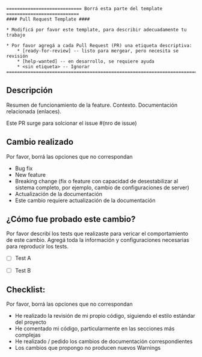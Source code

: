 ```
============================ Borrá esta parte del template ===========================
#### Pull Request Template ####

* Modificá por favor este template, para describir adecuadamente tu trabajo

* Por favor agregá a cada Pull Request (PR) una etiqueta descriptiva:
    * [ready-for-review] -- listo para mergear, pero necesita se revisión
    * [help-wanted] -- en desarrollo, se requiere ayuda
    * <sin etiqueta> -- Ignorar
=======================================================================================
```

## Descripción
Resumen de funcionamiento de la feature.
Contexto.
Documentación relacionada (enlaces).

Este PR surge para solcionar el issue #(nro de issue)


## Cambio realizado

Por favor, borrá las opciones que no correspondan
* Bug fix
* New feature
* Breaking change (fix o feature con capacidad de desestabilizar al sistema completo, por ejemplo, cambio de configuraciones de server)
* Actualización de la documentación
* Este cambio requiere actualización de la documentación


## ¿Cómo fue probado este cambio?

Por favor describí los tests que realizaste para vericar el comportamiento de este cambio. Agregá toda la información y configuraciones necesarias para reproducir los tests.
- [ ] Test A
- [ ] Test B


## Checklist:


Por favor, borrá las opciones que no correspondan

- He realizado la revisión de mi propio código, siguiendo el estilo estándar del proyecto
- He comentado mi código, particularmente en las secciones más complejas
- He realizado / pedido los cambios de documentación correspondientes
- Los cambios que propongo no producen nuevos Warnings
